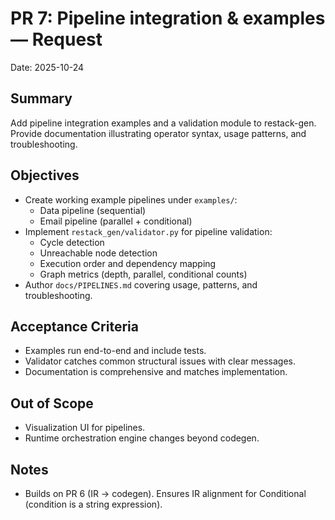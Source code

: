 # PR 7: Pipeline integration & examples — Request

Date: 2025-10-24

## Summary
Add pipeline integration examples and a validation module to restack-gen. Provide documentation illustrating operator syntax, usage patterns, and troubleshooting.

## Objectives
- Create working example pipelines under `examples/`:
	- Data pipeline (sequential)
	- Email pipeline (parallel + conditional)
- Implement `restack_gen/validator.py` for pipeline validation:
	- Cycle detection
	- Unreachable node detection
	- Execution order and dependency mapping
	- Graph metrics (depth, parallel, conditional counts)
- Author `docs/PIPELINES.md` covering usage, patterns, and troubleshooting.

## Acceptance Criteria
- Examples run end-to-end and include tests.
- Validator catches common structural issues with clear messages.
- Documentation is comprehensive and matches implementation.

## Out of Scope
- Visualization UI for pipelines.
- Runtime orchestration engine changes beyond codegen.

## Notes
- Builds on PR 6 (IR → codegen). Ensures IR alignment for Conditional (condition is a string expression).

